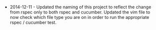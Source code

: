 * 2014-12-11 - Updated the naming of this project to reflect the change
  from rspec only to both rspec and cucumber. Updated the vim file to now check which
  file type you are on in order to run the appropriate rspec / cucumber test.
